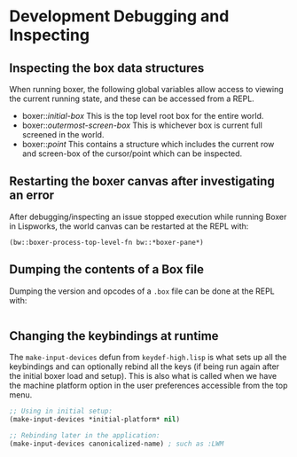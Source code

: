 # Development Debugging and Inspecting

## Inspecting the box data structures

When running boxer, the following global variables allow access to viewing the current running state, and these can
be accessed from a REPL.

- boxer::*initial-box* This is the top level root box for the entire world.
- boxer::*outermost-screen-box* This is whichever box is current full screened in the world.
- boxer::*point* This contains a structure which includes the current row and screen-box of the cursor/point which can
  be inspected.

## Restarting the boxer canvas after investigating an error

After debugging/inspecting an issue stopped execution while running Boxer in Lispworks, the world canvas can
be restarted at the REPL with:

```
(bw::boxer-process-top-level-fn bw::*boxer-pane*)
```

## Dumping the contents of a Box file

Dumping the version and opcodes of a `.box` file can be done at the REPL with:

```

```

## Changing the keybindings at runtime

The `make-input-devices` defun from `keydef-high.lisp` is what sets up all the keybindings and
can optionally rebind all the keys (if being run again after the initial boxer load and setup).
This is also what is called when we have the machine platform option in the user preferences
accessible from the top menu.

```lisp
;; Using in initial setup:
(make-input-devices *initial-platform* nil)

;; Rebinding later in the application:
(make-input-devices canonicalized-name) ; such as :LWM
```
